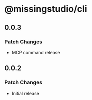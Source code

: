 # @missingstudio/cli

## 0.0.3

### Patch Changes

- MCP command release

## 0.0.2

### Patch Changes

- Initial release
